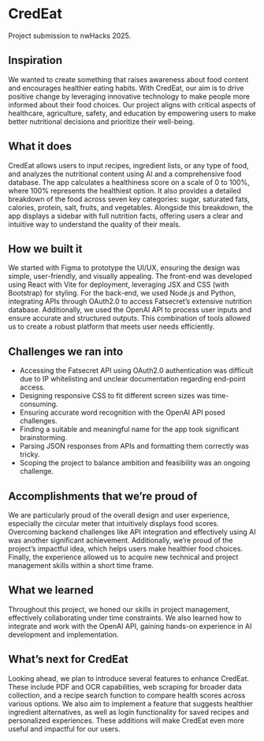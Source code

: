 # CredEat

Project submission to nwHacks 2025.

## Inspiration
We wanted to create something that raises awareness about food content and encourages healthier eating habits. With CredEat, our aim is to drive positive change by leveraging innovative technology to make people more informed about their food choices. Our project aligns with critical aspects of healthcare, agriculture, safety, and education by empowering users to make better nutritional decisions and prioritize their well-being.

## What it does
CredEat allows users to input recipes, ingredient lists, or any type of food, and analyzes the nutritional content using AI and a comprehensive food database. The app calculates a healthiness score on a scale of 0 to 100%, where 100% represents the healthiest option. It also provides a detailed breakdown of the food across seven key categories: sugar, saturated fats, calories, protein, salt, fruits, and vegetables. Alongside this breakdown, the app displays a sidebar with full nutrition facts, offering users a clear and intuitive way to understand the quality of their meals.

## How we built it
We started with Figma to prototype the UI/UX, ensuring the design was simple, user-friendly, and visually appealing. The front-end was developed using React with Vite for deployment, leveraging JSX and CSS (with Bootstrap) for styling. For the back-end, we used Node.js and Python, integrating APIs through OAuth2.0 to access Fatsecret’s extensive nutrition database. Additionally, we used the OpenAI API to process user inputs and ensure accurate and structured outputs. This combination of tools allowed us to create a robust platform that meets user needs efficiently.

## Challenges we ran into
- Accessing the Fatsecret API using OAuth2.0 authentication was difficult due to IP whitelisting and unclear documentation regarding end-point access.
- Designing responsive CSS to fit different screen sizes was time-consuming.
- Ensuring accurate word recognition with the OpenAI API posed challenges.
- Finding a suitable and meaningful name for the app took significant brainstorming.
- Parsing JSON responses from APIs and formatting them correctly was tricky.
- Scoping the project to balance ambition and feasibility was an ongoing challenge.

## Accomplishments that we’re proud of
We are particularly proud of the overall design and user experience, especially the circular meter that intuitively displays food scores. Overcoming backend challenges like API integration and effectively using AI was another significant achievement. Additionally, we’re proud of the project’s impactful idea, which helps users make healthier food choices. Finally, the experience allowed us to acquire new technical and project management skills within a short time frame.

## What we learned
Throughout this project, we honed our skills in project management, effectively collaborating under time constraints. We also learned how to integrate and work with the OpenAI API, gaining hands-on experience in AI development and implementation.

## What’s next for CredEat
Looking ahead, we plan to introduce several features to enhance CredEat. These include PDF and OCR capabilities, web scraping for broader data collection, and a recipe search function to compare health scores across various options. We also aim to implement a feature that suggests healthier ingredient alternatives, as well as login functionality for saved recipes and personalized experiences. These additions will make CredEat even more useful and impactful for our users.




